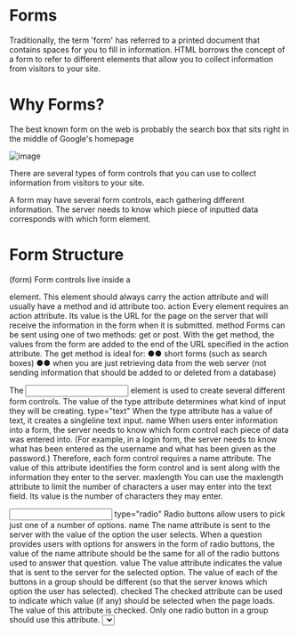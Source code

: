 
# Forms

Traditionally, the term 'form' has referred
to a printed document that contains
spaces for you to fill in information.
HTML borrows the concept of a form to refer to different
elements that allow you to collect information from visitors to
your site.



# Why Forms?
The best known form on the web is probably
the search box that sits right in the middle of
Google's homepage

![image](https://user-images.githubusercontent.com/79080942/110518269-94c1f400-8114-11eb-81f4-551a30788cae.png)


There are several types of form controls that
you can use to collect information from visitors
to your site.

A form may have several form controls, each
gathering different information. The server
needs to know which piece of inputted data
corresponds with which form element.


# Form Structure
(form)
Form controls live inside a
<form> element. This element
should always carry the action
attribute and will usually have a
method and id attribute too.
action
Every <form> element requires
an action attribute. Its value
is the URL for the page on the
server that will receive the
information in the form when it
is submitted.
method
Forms can be sent using one of
two methods: get or post.
With the get method, the values
from the form are added to
the end of the URL specified in
the action attribute. The get
method is ideal for:
●● short forms (such as search
boxes)
●● when you are just retrieving
data from the web server
(not sending information that
should be added to or deleted
from a database)
  
  
  The <input> element is used
to create several different form
controls. The value of the type
attribute determines what kind
of input they will be creating.
type="text"
When the type attribute has a
value of text, it creates a singleline
text input.
name
When users enter information
into a form, the server needs to
know which form control each
piece of data was entered into.
(For example, in a login form, the
server needs to know what has
been entered as the username
and what has been given as the
password.) Therefore, each form
control requires a name attribute.
The value of this attribute
identifies the form control and is
sent along with the information
they enter to the server.
maxlength
You can use the maxlength
attribute to limit the number
of characters a user may enter
into the text field. Its value is the
number of characters they may
enter.

<input>
type="radio"
Radio buttons allow users to pick
just one of a number of options.
name
The name attribute is sent to
the server with the value of the
option the user selects. When
a question provides users with
options for answers in the form
of radio buttons, the value of
the name attribute should be the
same for all of the radio buttons
used to answer that question.
value
The value attribute indicates
the value that is sent to the
server for the selected option.
The value of each of the buttons
in a group should be different
(so that the server knows which
option the user has selected).
checked
The checked attribute can be
used to indicate which value (if
any) should be selected when
the page loads. The value of this
attribute is checked. Only one
radio button in a group should
use this attribute.



<select>
size
You can turn a drop down select
box into a box that shows more
than one option by adding the
size attribute. Its value should
be the number of options you
want to show at once. In the
example you can see that three
of the four options are shown.
Unfortunately, the way that
browsers have implemented this
attribute is not perfect, and it
should be tested throroughly if
used (in particular in Firefox and
Safari on a Mac).
multiple
You can allow users to select
multiple options from this list by
adding the multiple attribute
with a value of multiple.
  
  <input>
type="image"
If you want to use an image for
the submit button, you can give
the type attribute a value of
image. The src, width, height,
and alt attributes work just
like they do when used with the
<img> element



** Whenever you want to c XX ollect information from
visitors you will need a form, which lives inside a
<form> element.
  
** Information from a form is sent in name/value pairs.


** Each form control is given a name, and the text the
user types in or the values of the options they select
are sent to the server.


** HTML5 introduces new form elements which make it
easier for visitors to fill in forms.



There are several CSS properties that
were created to work with specific types
of HTML elements, such as lists, tables,
and forms.



The list-style-type property
allows you to control the shape
or style of a bullet point (also
known as a marker).
It can be used on rules that
apply to the <ol>, <ul>, and <li>
elements.
Unordered Lists
For an unordered list you can use
the following values:
none
disc
circle
square
Ordered Lists
For an ordered (numbered) list
you can use the following values:
decimal
1 2 3
decimal-leading-zero
01 02 03
lower-alpha
a b c
upper-alpha
A B C
lower-roman
i. ii. iii.
upper-roman

  
outside
The marker sits to the left of the
block of text. (This is the default
behaviour if this property is not
used.)
inside
The marker sits inside the box of
text (which is indented).
In the example shown, the width
of the list has been limited to 150
pixels. This ensures that the text
wraps onto a new line so you can
see how the value of inside sits
the bullet inside the first line of
text.

# Table Properties
width to set the width of the
table
padding to set the space
between the border of each table
cell and its content
text-transform to convert the
content of the table headers to
uppercase
letter-spacing, font-size
to add additional styling to the
content of the table headers
border-top, border-bottom
to set borders above and below
the table headers
text-align to align the writing
to the left of some table cells and
to the right of the others
background-color to change
the background color of the
alternating table rows
:hover to highlight a table row
when a user's mouse goes over it

Give cell s padding
If the text in a table cell either
touches a border (or another
cell), it becomes much harder to
read. Adding padding helps to
improve readability.
Distinguish headings
Putting all table headings in
bold (the default style for the
<th> element) makes them
easier to read. You can also
make headings uppercase and
then either add a background
color or an underline to clearly
distinguish them from content.
Shade alternate rows
Shading every other row can
help users follow along the lines.
Use a subtle distinction from the
normal color of the rows to keep
the table looking clean.
Al ign numerals
You can use the text-align
property to align the content
of any column that contains
numbers to the right, so that
large numbers are clearly
distinguished from smaller ones.
  
  show
This shows the borders of any
empty cells.
hide
This hides the borders of any
empty cells.
inherit
If you have one table nested
inside another, the inherit
value instructs the table cells to
obey the table.

font-size sets the size of the
text entered by the user.
color sets the text color, and
background-color sets the
background color of the input.
border adds a border around
the edge of the input box, and
border-radius can be used
to create rounded corners (for
browsers that support this
property).
The :focus pseudo-class is
used to change the background
color of the text input when it
is being used, and the :hover
psuedo-class applies the same
styles when the user hovers over
them.
background-image adds a
background image to the box.
Because there is a different
image for each input, we are
using an attribute selector
looking for the value of the id
attribute on each input.

color is used to change the
color of the text on the button.
text-shadow can give a 3D
look to the text in browsers that
support this property.
border-bottom has been used
to make the bottom border of
the button slightly thicker, which
gives it a more 3D feel.
background-color can make
the submit button stand out
from other items around it.
(Creating a consistent style
for all buttons helps users
understand how they should
interact with the site.) A gradient
background has been added for
browsers that support gradients.
Gradients are covered on
page 419.
The :hover pseudo-class
has been used to change the
appearance of the button when
the user hovers over it. In this
case, the background changes,
the text gets darker, and the
thicker border is applied to the
top of the button.

Table cells can have different borders and spacing in
different browsers, but there are properties you can
use to control them and make them more consistent.

  
 Forms benefit from styles that make them feel more
interactive. 


# Event
When you browse the web, your browser registers different
types of events. It's the browser's way of saying, "Hey, this
just happened." Your script can then respond to these events.

![image](https://user-images.githubusercontent.com/79080942/110519719-53324880-8116-11eb-845b-94ae5650cf45.png)
![image](https://user-images.githubusercontent.com/79080942/110519816-6c3af980-8116-11eb-87f1-68b6528f7c90.png)



Because you cannot have parentheses after the
function names in event handlers or listeners,
passing arguments requires a workaround.

![image](https://user-images.githubusercontent.com/79080942/110519990-9bea0180-8116-11eb-8a94-6fa22fad453a.png)



** Events are the browser's way of indicating when
something has happened (such as when a page has
finished loading or a button has been clicked).

** Binding is the process of stating which event you are
waiting to happen, and which element you are waiting
for that event to happen upon.

** When an event occurs on an element, it can trigger a
JavaScript function. When this function then changes
the web page in some way, it feels interactive because
it has responded to the user.

** You can use event delegation to monitor for events
that happen on all of the children of an element.

** The most commonly used events are W3C DOM
events, although there are others in the HTMLS
specification as well as browser-specific events.

  
  
  
  
